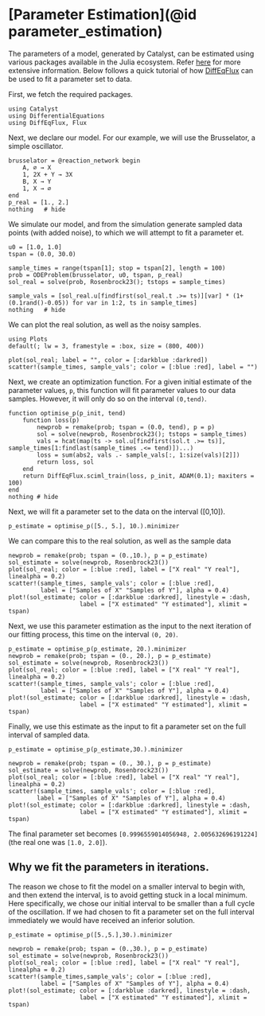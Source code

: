 # [Parameter Estimation](@id parameter_estimation)
The parameters of a model, generated by Catalyst, can be estimated using various
packages available in the Julia ecosystem. Refer
[here](https://docs.sciml.ai/Overview/stable/highlevels/inverse_problems/) for
more extensive information. Below follows a quick tutorial of how
[DiffEqFlux](http://docs.sciml.ai/DiffEqFlux/stable/) can be used to fit a
parameter set to data.

First, we fetch the required packages.
```@example pe1
using Catalyst
using DifferentialEquations
using DiffEqFlux, Flux
```

Next, we declare our model. For our example, we will use the Brusselator, a
simple oscillator.
```@example pe1
brusselator = @reaction_network begin
    A, ∅ → X
    1, 2X + Y → 3X
    B, X → Y
    1, X → ∅
end
p_real = [1., 2.]
nothing   # hide
```

We simulate our model, and from the simulation generate sampled data points
(with added noise), to which we will attempt to fit a parameter et.
```@example pe1
u0 = [1.0, 1.0]
tspan = (0.0, 30.0)

sample_times = range(tspan[1]; stop = tspan[2], length = 100)
prob = ODEProblem(brusselator, u0, tspan, p_real)
sol_real = solve(prob, Rosenbrock23(); tstops = sample_times)

sample_vals = [sol_real.u[findfirst(sol_real.t .>= ts)][var] * (1+(0.1rand()-0.05)) for var in 1:2, ts in sample_times]
nothing   # hide
```

We can plot the real solution, as well as the noisy samples.
```@example pe1
using Plots
default(; lw = 3, framestyle = :box, size = (800, 400))

plot(sol_real; label = "", color = [:darkblue :darkred])
scatter!(sample_times, sample_vals'; color = [:blue :red], label = "")
```

Next, we create an optimization function. For a given initial estimate of the
parameter values, `p`, this function will fit parameter values to our data
samples. However, it will only do so on the interval `(0,tend)`.
```@example pe1
function optimise_p(p_init, tend)
    function loss(p)
        newprob = remake(prob; tspan = (0.0, tend), p = p)
        sol = solve(newprob, Rosenbrock23(); tstops = sample_times)
        vals = hcat(map(ts -> sol.u[findfirst(sol.t .>= ts)], sample_times[1:findlast(sample_times .<= tend)])...)
        loss = sum(abs2, vals .- sample_vals[:, 1:size(vals)[2]])
        return loss, sol
    end
    return DiffEqFlux.sciml_train(loss, p_init, ADAM(0.1); maxiters = 100)
end
nothing # hide
```

Next, we will fit a parameter set to the data on the interval ([0,10]).
```@example pe1
p_estimate = optimise_p([5., 5.], 10.).minimizer
```

We can compare this to the real solution, as well as the sample data
```@example pe1
newprob = remake(prob; tspan = (0.,10.), p = p_estimate)
sol_estimate = solve(newprob, Rosenbrock23())
plot(sol_real; color = [:blue :red], label = ["X real" "Y real"], linealpha = 0.2)
scatter!(sample_times, sample_vals'; color = [:blue :red],
         label = ["Samples of X" "Samples of Y"], alpha = 0.4)
plot!(sol_estimate; color = [:darkblue :darkred], linestyle = :dash,
                    label = ["X estimated" "Y estimated"], xlimit = tspan)
```

Next, we use this parameter estimation as the input to the next iteration of our
fitting process, this time on the interval `(0, 20)`.
```@example pe1
p_estimate = optimise_p(p_estimate, 20.).minimizer
newprob = remake(prob; tspan = (0., 20.), p = p_estimate)
sol_estimate = solve(newprob, Rosenbrock23())
plot(sol_real; color = [:blue :red], label = ["X real" "Y real"], linealpha = 0.2)
scatter!(sample_times, sample_vals'; color = [:blue :red],
         label = ["Samples of X" "Samples of Y"], alpha = 0.4)
plot!(sol_estimate; color = [:darkblue :darkred], linestyle = :dash,
                    label = ["X estimated" "Y estimated"], xlimit = tspan)
```

Finally, we use this estimate as the input to fit a parameter set on the full interval of sampled data.
```@example pe1
p_estimate = optimise_p(p_estimate,30.).minimizer

newprob = remake(prob; tspan = (0., 30.), p = p_estimate)
sol_estimate = solve(newprob, Rosenbrock23())
plot(sol_real; color = [:blue :red], label = ["X real" "Y real"], linealpha = 0.2)
scatter!(sample_times, sample_vals'; color = [:blue :red],
        label = ["Samples of X" "Samples of Y"], alpha = 0.4)
plot!(sol_estimate; color = [:darkblue :darkred], linestyle = :dash,
                    label = ["X estimated" "Y estimated"], xlimit = tspan)
```

The final parameter set becomes `[0.9996559014056948, 2.005632696191224]` (the real one was `[1.0, 2.0]`).

## Why we fit the parameters in iterations.
The reason we chose to fit the model on a smaller interval to begin with, and then extend the interval, is to avoid getting stuck in a local minimum. Here specifically, we chose our initial interval to be smaller than a full cycle of the oscillation. If we had chosen to fit a parameter set on the full interval immediately we would have received an inferior solution.
```@example pe1
p_estimate = optimise_p([5.,5.],30.).minimizer

newprob = remake(prob; tspan = (0.,30.), p = p_estimate)
sol_estimate = solve(newprob, Rosenbrock23())
plot(sol_real; color = [:blue :red], label = ["X real" "Y real"], linealpha = 0.2)
scatter!(sample_times,sample_vals'; color = [:blue :red],
         label = ["Samples of X" "Samples of Y"], alpha = 0.4)
plot!(sol_estimate; color = [:darkblue :darkred], linestyle = :dash,
                    label = ["X estimated" "Y estimated"], xlimit = tspan)
```
